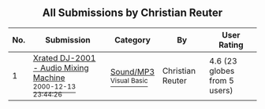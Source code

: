 ﻿<div align="center">

## All Submissions by Christian Reuter

</div>

No.  | Submission | Category | By   | User Rating
---- | ---------- | -------- | ---- | -----------
1 | [Xrated DJ\-2001 \- Audio Mixing Machine<br /><sup>2000-12-13 23:44:26</sup>](https://github.com/Planet-Source-Code/christian-reuter-xrated-dj-2001-audio-mixing-machine__1-13577) | [Sound/MP3<br /><sup>Visual Basic</sup>](../ByCategory/sound-mp3__1-45.md) | Christian Reuter | 4.6 (23 globes from 5 users)
